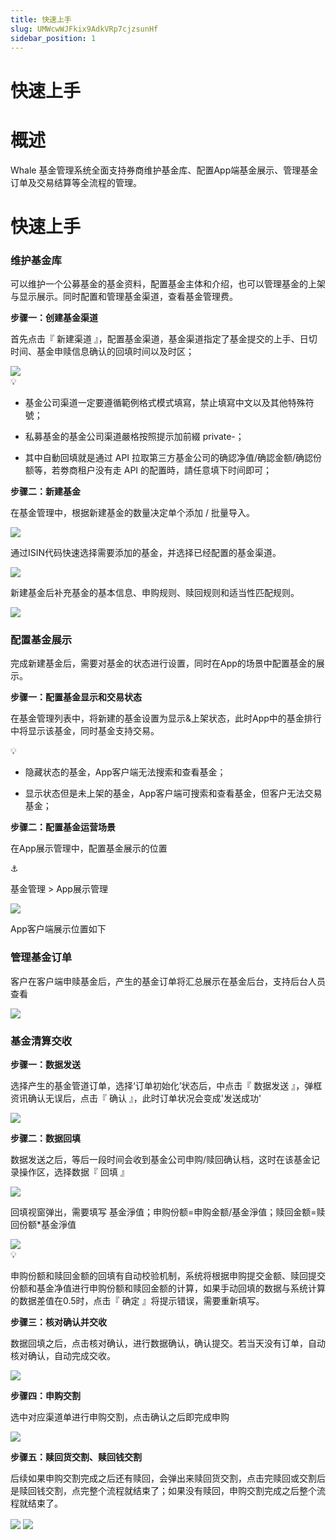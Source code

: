 ```yaml
---
title: 快速上手
slug: UMWcwWJFkix9AdkVRp7cjzsunHf
sidebar_position: 1
---
```



# 快速上手

# 概述

Whale 基金管理系统全面支持券商维护基金库、配置App端基金展示、管理基金订单及交易结算等全流程的管理。

# 快速上手

### 维护基金库

可以维护一个公募基金的基金资料，配置基金主体和介绍，也可以管理基金的上架与显示展示。同时配置和管理基金渠道，查看基金管理费。

**步骤一：创建基金渠道**

首先点击『 新建渠道 』，配置基金渠道，基金渠道指定了基金提交的上手、日切时间、基金申赎信息确认的回填时间以及时区；

<img src="/assets/NcS0b7TvBoRj9fxDAg2crCxUnGd.png" src-width="3252" src-height="1708" align="center"/>

<div class="callout callout-bg-3 callout-border-3">
<div class='callout-emoji'>💡</div>
<ul>
<li><p>基金公司渠道一定要遵循範例格式模式填寫，禁止填寫中文以及其他特殊符號；</p>
</li>
<li><p>私募基金的基金公司渠道嚴格按照提示加前綴 private-；</p>
</li>
<li><p>其中自動回填就是通过 API 拉取第三方基金公司的确認净值/确認金额/确認份额等，若劵商租户没有走 API 的配置時，請任意填下时间即可；</p>
</li>
</ul>
</div>

**步骤二：新建基金**

在基金管理中，根据新建基金的数量决定单个添加 / 批量导入。

<img src="/assets/BkQ7biLKBopMHxxfvBac0bg1n1g.png" src-width="3220" src-height="1714" align="center"/>

通过ISIN代码快速选择需要添加的基金，并选择已经配置的基金渠道。

<img src="/assets/Bnitb3hUzoNhAyx91F0cUIjrn1e.png" src-width="3232" src-height="1714" align="center"/>

新建基金后补充基金的基本信息、申购规则、赎回规则和适当性匹配规则。

<img src="/assets/G9mabDRtfoNjyZxvBkEcn75vnIS.png" src-width="3248" src-height="1720" align="center"/>

### 配置基金展示

完成新建基金后，需要对基金的状态进行设置，同时在App的场景中配置基金的展示。

**步骤一：配置基金显示和交易状态**

在基金管理列表中，将新建的基金设置为显示&上架状态，此时App中的基金排行中将显示该基金，同时基金支持交易。

<div class="callout callout-bg-3 callout-border-3">
<div class='callout-emoji'>💡</div>
<ul>
<li><p>隐藏状态的基金，App客户端无法搜索和查看基金；</p>
</li>
<li><p>显示状态但是未上架的基金，App客户端可搜索和查看基金，但客户无法交易基金；</p>
</li>
</ul>
</div>

**步骤二：配置基金运营场景**

在App展示管理中，配置基金展示的位置

<div class="callout callout-bg-6 callout-border-6">
<div class='callout-emoji'>⚓</div>
<p>基金管理 &gt; App展示管理</p>
</div>

<img src="/assets/VBihbyFgwo6mfux5iAecDj0FnSf.png" src-width="3238" src-height="1756" align="center"/>

App客户端展示位置如下

### 管理基金订单

客户在客户端申赎基金后，产生的基金订单将汇总展示在基金后台，支持后台人员查看

<img src="/assets/Nl7vbeNcToj2BmxX3dBczdGenvb.png" src-width="1280" src-height="746" align="center"/>

### 基金清算交收

**步骤一：数据发送**

选择产生的基金管道订单，选择‘订单初始化’状态后，中点击『 数据发送 』，弹框资讯确认无误后，点击『 确认 』，此时订单状况会变成'发送成功'

<img src="/assets/GmKtb7dEBo1zgBxH5zKcVMPenBd.png" src-width="1280" src-height="749" align="center"/>

**步骤二：数据回填**

数据发送之后，等后一段时间会收到基金公司申购/赎回确认档，这时在该基金记录操作区，选择数据『 回填 』

<img src="/assets/EIKUbY85Vojlpyx64Axcc6wznuf.png" src-width="1280" src-height="681" align="center"/>

回填视窗弹出，需要填写 基金淨值；申购份额=申购金额/基金淨值；赎回金额=赎回份额*基金淨值

<img src="/assets/JL00bmM6zoAXPAxkFGRckiwpn2b.png" src-width="1280" src-height="734" align="center"/>

<div class="callout callout-bg-3 callout-border-3">
<div class='callout-emoji'>💡</div>
<p>申购份额和赎回金额的回填有自动校验机制，系统将根据申购提交金额、赎回提交份额和基金净值进行申购份额和赎回金额的计算，如果手动回填的数据与系统计算的数据差值在0.5时，点击『 确定 』将提示错误，需要重新填写。</p>
</div>

**步骤三：核对确认并交收**

数据回填之后，点击核对确认，进行数据确认，确认提交。若当天没有订单，自动核对确认，自动完成交收。

<img src="/assets/GDnUbvmGIopJhdxFfnjcuKBZndx.png" src-width="1280" src-height="546" align="center"/>

**步骤四：申购交割**

选中对应渠道单进行申购交割，点击确认之后即完成申购

<img src="/assets/LTVxbaiHTo7JLBxHhsuc7GaMnvb.png" src-width="1280" src-height="643" align="center"/>

**步骤五：赎回货交割、赎回钱交割**

后续如果申购交割完成之后还有赎回，会弹出来赎回货交割，点击完赎回或交割后是赎回钱交割，点完整个流程就结束了；如果没有赎回，申购交割完成之后整个流程就结束了。

<img src="/assets/UTKIbmaeuoc6Dwxskrhct9uInjc.png" src-width="1280" src-height="633" align="center"/>

<img src="/assets/TxSPbvr2voBd3Fxrpp7cZ2vCnCf.png" src-width="1280" src-height="628" align="center"/>

